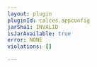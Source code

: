 ```yaml
---
layout: plugin
pluginId: calces.appconfig
jarSha1: INVALID
isJarAvailable: true
error: NONE
violations: []

---
```

